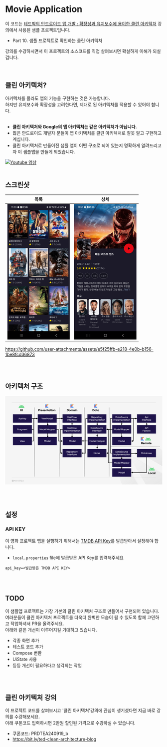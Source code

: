 # Movie Application
이 코드는 [테드박의 안드로이드 앱 개발 : 확장성과 유지보수에 용이한 클린 아키텍처](https://bit.ly/ted-clean-architecture-blog) 강의에서 사용된 샘플 프로젝트입니다.
- Part 10. 샘플 프로젝트로 확인하는 클린 아키텍처

강의를 수강하시면서 이 프로젝트의 소스코드를 직접 살펴보시면 확실하게 이해가 되실겁니다.<br>
<br><br>

## 클린 아키텍처?
아키텍처를 몰라도 앱의 기능을 구현하는 것은 가능합니다.<br>
하지만 유지보수와 확장성을 고려한다면, 제대로 된 아키텍처를 적용할 수 있어야 합니다.
<br><br>
- **클린 아키텍처와 Google의 앱 아키텍처는 같은 아키텍처가 아닙니다.**
- 많은 안드로이드 개발자 분들이 앱 아키텍처를 클린 아키텍처로 잘못 알고 구현하고 계십니다.
- 클린 아키텍처로 만들어진 샘플 앱이 어떤 구조로 되어 있는지 명확하게 알려드리고자 이 샘플앱을 만들게 되었습니다.

[![Youtube 영상](https://img.youtube.com/vi/uR54RqjRflc/0.jpg)](https://www.youtube.com/watch?v=uR54RqjRflc)
<br><br>

## 스크린샷
|목록|상세|
|----| --- |
|<img src="screenshots/movie_list.png" width="200"/>| <img src="screenshots/movie_detail.png" width="200"/>| 


https://github.com/user-attachments/assets/e5f25ffb-e218-4e0b-b156-1be8fcd36873

<br><br>


## 아키텍처 구조
<img src="screenshots/architecture.jpeg" />

<br><br>
## 설정
### API KEY
이 영화 프로젝트 앱을 실행하기 위해서는 [TMDB API Key](https://developer.themoviedb.org/reference/intro/getting-started)를 발급받아서 설정해야 합니다.

- `local.properties` file에 발급받은 API Key를 입력해주세요
```properties
api_key=<발급받은 TMDB API KEY>
```
<br><br>
## TODO
이 샘플앱 프로젝트는 가장 기본의 클린 아키텍처 구조로 만들어서 구현되어 있습니다.<br>
여러분들이 클린 아키텍처 프로젝트를 더욱더 완벽한 모습이 될 수 있도록 함께 고민하고 작업하셔서 PR을 올려주세요.<br>
아래와 같은 개선이 이루어지길 기대하고 있습니다.<br>
- 각종 화면 추가
- 테스트 코드 추가
- Compose 변환
- UiState 사용
- 등등 개선이 필요하다고 생각되는 작업

<br><br>
## 클린 아키텍처 강의
이 프로젝트 코드를 살펴보시고 '클린 아키텍처'강의에 관심이 생기셨다면 지금 바로 강의를 수강해보세요.<br>
아래 쿠폰코드 입력하시면 2만원 할인된 가격으로 수강하실 수 있습니다.<br>
- 쿠폰코드: PRDTEA240919_b
- https://bit.ly/ted-clean-architecture-blog

